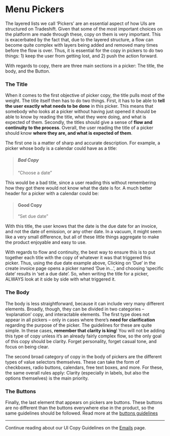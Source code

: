 # Menu Pickers

The layered lists we call ‘Pickers’ are an essential aspect of how UIs are structured on Tradeshift. Given that some of the most important choices on the platform are made through these, copy on them is very important. This is exacerbated by the fact that, due to the layered structure, a flow can become quite complex with layers being added and removed many times before the flow is over. Thus, it is essential for the copy in pickers to do two things: 1) keep the user from getting lost, and 2) push the action forward.

With regards to copy, there are three main sections in a picker: The title, the body, and the Button.

### The Title

When it comes to the first objective of picker copy, the title pulls most of the weight. The title itself then has to do two things. First, it has to be able to **tell the user exactly what needs to be done** in this picker. This means that somebody who looks at a picker without having just opened it should be able to know by reading the title, what they were doing, and what is expected of them. Secondly, the titles should give a sense of **flow and continuity to the process**. Overall, the user reading the title of a picker should know **where they are, and what is expected of them**.

The first one is a matter of sharp and accurate description. For example, a picker whose body is a calendar could have as a title:

> ##### Bad Copy
> “Choose a date”

This would be a bad title, since a user reading this without remembering how they got there would not know what the date is for. A much better header for a picker with a calendar could be:

> #### Good Copy
> “Set due date”

With this title, the user knows that the date is the due date for an invoice, and not the date of emission, or any other date. In a vacuum, it might seem like a very small difference, but all of these little things aggregate to make the product enjoyable and easy to use.

With regards to flow and continuity, the best way to ensure this is to put together each title with the copy of whatever it was that triggered this picker. Thus, using the due date example above, Clicking on ‘Due’ in the create invoice page opens a picker named ‘Due in…’, and choosing ‘specific date’ results in ‘set a due date’. So, when writing the title for a picker, ALWAYS look at it side by side with what triggered it.

### The Body

The body is less straightforward, because it can include very many different elements. Broadly, though, they can be divided in two categories – ‘explanation’ copy, and interactable elements. The first type does not appear in all pickers – only in cases where there’s **need for clarification** regarding the purpose of the picker. The guidelines for these are quite simple. In these cases, **remember that clarity is king**! You will not be adding this type of copy unless it’s an already fairly complex flow, so the only goal of this copy should be clarity. Forget personality, forget casual tone, and focus on being clear.

The second broad category of copy in the body of pickers are the different types of value selectors themselves. These can take the form of checkboxes, radio buttons, calendars, free text boxes, and more. For these, the same overall rules apply: Clarity (especially in labels, but also the options themselves) is the main priority.

### The Buttons

Finally, the last element that appears on pickers are buttons. These buttons are no different than the buttons everywhere else in the product, so the same guidelines should be followed. Read more at the [buttons guidelines](http://ui.tradeshift.com/#design/copy/buttons.html)


------------------------------------------------------------------------
Continue reading about our UI Copy Guidelines on the [Emails](//ui.tradeshift.com/#design/copy/emails.html) page.
